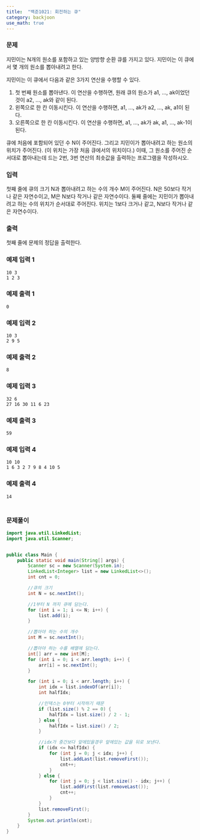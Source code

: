 ```yaml
---
title:  "백준1021: 회전하는 큐"
category: backjoon
use_math: true
---
```




### 문제

지민이는 N개의 원소를 포함하고 있는 양방향 순환 큐를 가지고 있다. 지민이는 이 큐에서 몇 개의 원소를 뽑아내려고 한다.

지민이는 이 큐에서 다음과 같은 3가지 연산을 수행할 수 있다.

1. 첫 번째 원소를 뽑아낸다. 이 연산을 수행하면, 원래 큐의 원소가 a1, ..., ak이었던 것이 a2, ..., ak와 같이 된다.
2. 왼쪽으로 한 칸 이동시킨다. 이 연산을 수행하면, a1, ..., ak가 a2, ..., ak, a1이 된다.
3. 오른쪽으로 한 칸 이동시킨다. 이 연산을 수행하면, a1, ..., ak가 ak, a1, ..., ak-1이 된다.

큐에 처음에 포함되어 있던 수 N이 주어진다. 그리고 지민이가 뽑아내려고 하는 원소의 위치가 주어진다. (이 위치는 가장 처음 큐에서의 위치이다.) 이때, 그 원소를 주어진 순서대로 뽑아내는데 드는 2번, 3번 연산의 최솟값을 출력하는 프로그램을 작성하시오.

### 입력

첫째 줄에 큐의 크기 N과 뽑아내려고 하는 수의 개수 M이 주어진다. N은 50보다 작거나 같은 자연수이고, M은 N보다 작거나 같은 자연수이다. 둘째 줄에는 지민이가 뽑아내려고 하는 수의 위치가 순서대로 주어진다. 위치는 1보다 크거나 같고, N보다 작거나 같은 자연수이다.

### 출력

첫째 줄에 문제의 정답을 출력한다.

### 예제 입력 1

```
10 3
1 2 3
```

### 예제 출력 1

```
0
```

### 예제 입력 2

```
10 3
2 9 5
```

### 예제 출력 2

```
8
```

### 예제 입력 3

```
32 6
27 16 30 11 6 23
```

### 예제 출력 3

```
59
```

### 예제 입력 4

```
10 10
1 6 3 2 7 9 8 4 10 5
```

### 예제 출력 4

```
14
```



### <br>문제풀이

```java
import java.util.LinkedList;
import java.util.Scanner;


public class Main {
    public static void main(String[] args) {
        Scanner sc = new Scanner(System.in);
        LinkedList<Integer> list = new LinkedList<>();
        int cnt = 0;

        //큐의 크기
        int N = sc.nextInt();

        //1부터 N 까지 큐에 담는다.
        for (int i = 1; i <= N; i++) {
            list.add(i);
        }

        //뽑아야 하는 수의 개수
        int M = sc.nextInt();

        //뽑아야 하는 수를 배열에 담는다.
        int[] arr = new int[M];
        for (int i = 0; i < arr.length; i++) {
            arr[i] = sc.nextInt();
        }

        for (int i = 0; i < arr.length; i++) {
            int idx = list.indexOf(arr[i]);
            int halfIdx;

            //인덱스는 0부터 시작하기 때문
            if (list.size() % 2 == 0) {
                halfIdx = list.size() / 2 - 1;
            } else {
                halfIdx = list.size() / 2;
            }

            //idx가 중간보다 앞에있을경우 앞에있는 값을 뒤로 보낸다.
            if (idx <= halfIdx) {
                for (int j = 0; j < idx; j++) {
                    list.addLast(list.removeFirst());
                    cnt++;
                }
            } else {
                for (int j = 0; j < list.size() - idx; j++) {
                    list.addFirst(list.removeLast());
                    cnt++;
                }
            }
            list.removeFirst();
        }
        System.out.println(cnt);
    }
}
```

